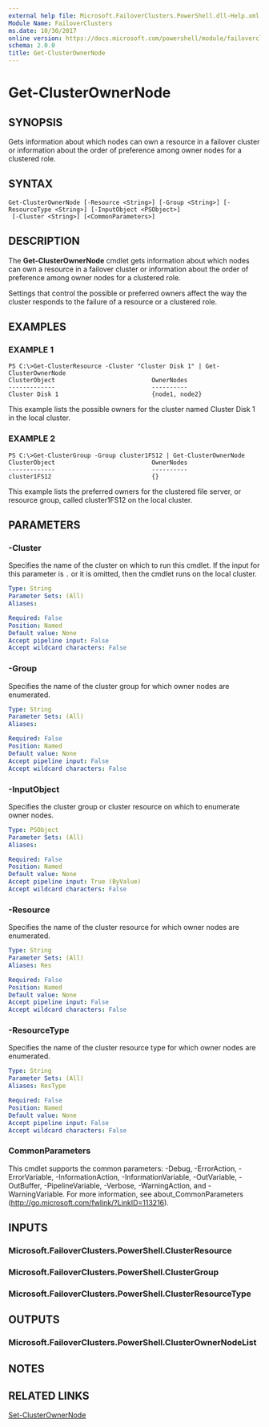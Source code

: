 ```yaml
---
external help file: Microsoft.FailoverClusters.PowerShell.dll-Help.xml
Module Name: FailoverClusters
ms.date: 10/30/2017
online version: https://docs.microsoft.com/powershell/module/failoverclusters/get-clusterownernode?view=windowsserver2012r2-ps&wt.mc_id=ps-gethelp
schema: 2.0.0
title: Get-ClusterOwnerNode
---
```


# Get-ClusterOwnerNode

## SYNOPSIS
Gets information about which nodes can own a resource in a failover cluster or information about the order of preference among owner nodes for a clustered role.

## SYNTAX

```
Get-ClusterOwnerNode [-Resource <String>] [-Group <String>] [-ResourceType <String>] [-InputObject <PSObject>]
 [-Cluster <String>] [<CommonParameters>]
```

## DESCRIPTION
The **Get-ClusterOwnerNode** cmdlet gets information about which nodes can own a resource in a failover cluster or information about the order of preference among owner nodes for a clustered role.

Settings that control the possible or preferred owners affect the way the cluster responds to the failure of a resource or a clustered role.

## EXAMPLES

### EXAMPLE 1
```
PS C:\>Get-ClusterResource -Cluster "Cluster Disk 1" | Get-ClusterOwnerNode
ClusterObject                           OwnerNodes 
-------------                           ---------- 
Cluster Disk 1                          {node1, node2}
```

This example lists the possible owners for the cluster named Cluster Disk 1 in the local cluster.

### EXAMPLE 2
```
PS C:\>Get-ClusterGroup -Group cluster1FS12 | Get-ClusterOwnerNode
ClusterObject                           OwnerNodes 
-------------                           ---------- 
cluster1FS12                            {}
```

This example lists the preferred owners for the clustered file server, or resource group, called cluster1FS12 on the local cluster.

## PARAMETERS

### -Cluster
Specifies the name of the cluster on which to run this cmdlet.
If the input for this parameter is `.` or it is omitted, then the cmdlet runs on the local cluster.

```yaml
Type: String
Parameter Sets: (All)
Aliases: 

Required: False
Position: Named
Default value: None
Accept pipeline input: False
Accept wildcard characters: False
```

### -Group
Specifies the name of the cluster group for which owner nodes are enumerated.

```yaml
Type: String
Parameter Sets: (All)
Aliases: 

Required: False
Position: Named
Default value: None
Accept pipeline input: False
Accept wildcard characters: False
```

### -InputObject
Specifies the cluster group or cluster resource on which to enumerate owner nodes.

```yaml
Type: PSObject
Parameter Sets: (All)
Aliases: 

Required: False
Position: Named
Default value: None
Accept pipeline input: True (ByValue)
Accept wildcard characters: False
```

### -Resource
Specifies the name of the cluster resource for which owner nodes are enumerated.

```yaml
Type: String
Parameter Sets: (All)
Aliases: Res

Required: False
Position: Named
Default value: None
Accept pipeline input: False
Accept wildcard characters: False
```

### -ResourceType
Specifies the name of the cluster resource type for which owner nodes are enumerated.

```yaml
Type: String
Parameter Sets: (All)
Aliases: ResType

Required: False
Position: Named
Default value: None
Accept pipeline input: False
Accept wildcard characters: False
```

### CommonParameters
This cmdlet supports the common parameters: -Debug, -ErrorAction, -ErrorVariable, -InformationAction, -InformationVariable, -OutVariable, -OutBuffer, -PipelineVariable, -Verbose, -WarningAction, and -WarningVariable. For more information, see about_CommonParameters (http://go.microsoft.com/fwlink/?LinkID=113216).

## INPUTS

### Microsoft.FailoverClusters.PowerShell.ClusterResource

### Microsoft.FailoverClusters.PowerShell.ClusterGroup

### Microsoft.FailoverClusters.PowerShell.ClusterResourceType

## OUTPUTS

### Microsoft.FailoverClusters.PowerShell.ClusterOwnerNodeList

## NOTES

## RELATED LINKS

[Set-ClusterOwnerNode](./Set-ClusterOwnerNode.md)

